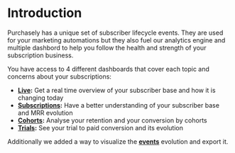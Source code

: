 # Introduction

Purchasely has a unique set of subscriber lifecycle events. They are used for your marketing automations but they also fuel our analytics engine and multiple dashbord to help you follow the health and strength of your subscription business.

You have access to 4 different dashboards that cover each topic and concerns about your subscriptions:

* [**Live**](live.md)**:** Get a real time overview of your subscriber base and how it is changing today
* [**Subscriptions**](subscriptions.md)**:** Have a better understanding of your subscriber base and MRR evolution
* [**Cohorts**](cohorts.md)**:** Analyse your retention and your conversion by cohorts
* [**Trials**](trials.md)**:** See your trial to paid conversion and its evolution

Additionally we added a way to visualize the [**events**](events.md) evolution and export it.
